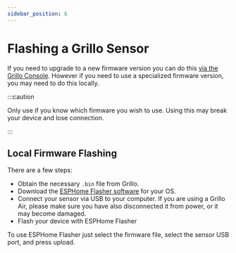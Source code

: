 ```yaml
---
sidebar_position: 6
---
```

# Flashing a Grillo Sensor
If you need to upgrade to a new firmware version you can do this [via the Grillo Console](docs/stations/configure-grillo-sensors.md). However if you need to use a specialized firmware version, you may need to do this locally.

:::caution

Only use if you know which firmware you wish to use. Using this may break your device and lose connection.

:::

## Local Firmware Flashing
There are a few steps:
- Obtain the necessary `.bin` file from Grillo. 
- Download the [ESPHome Flasher software](https://github.com/esphome/esphome-flasher/releases/tag/1.4.0) for your OS.
- Connect your sensor via USB to your computer. If you are using a Grillo Air, please make sure you have also disconnected it from power, or it may become damaged.
- Flash your device with ESPHome Flasher

To use ESPHome Flasher just select the firmware file, select the sensor USB port, and press upload. 